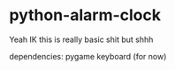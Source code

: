 # python-alarm-clock
Yeah IK this is really basic shit but shhh

dependencies:
    pygame
    keyboard (for now)